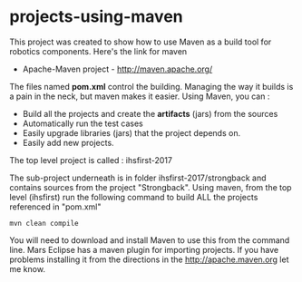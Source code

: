 # projects-using-maven

This project was created to show how to use Maven as a build tool for robotics components.  Here's the link for maven
  * Apache-Maven project - http://maven.apache.org/
  
The files named __pom.xml__ control the building.  Managing the way it builds is a pain in the neck, but maven makes it easier.  Using Maven, you can : 
  * Build all the projects and create the __artifacts__ (jars) from the sources 
  * Automatically run the test cases
  * Easily upgrade libraries (jars) that the project depends on.
  * Easily add new projects.
  
  
The top level project is called : ihsfirst-2017

The sub-project underneath is in folder ihsfirst-2017/strongback and contains sources from the project "Strongback".
Using maven, from the top level (ihsfirst) run the following command to build ALL the projects referenced in "pom.xml"
```
mvn clean compile
```

You will need to download and install Maven to use this from the command line.  Mars Eclipse has a 
maven plugin for importing projects.  If you have problems installing it from the directions in the http://apache.maven.org 
let me know.



